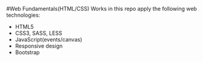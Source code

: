 #Web Fundamentals(HTML/CSS)
Works in this repo apply the following web technologies:
- HTML5
- CSS3, SASS, LESS
- JavaScript(events/canvas)
- Responsive design
- Bootstrap

